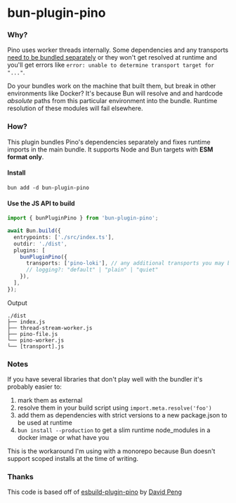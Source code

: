# bun-plugin-pino

### Why?

Pino uses worker threads internally. Some dependencies and any transports [need to be bundled separately](https://github.com/pinojs/pino/blob/main/docs/bundling.md) or they won't get resolved at runtime and you'll get errors like `error: unable to determine transport target for "..."`.

Do your bundles work on the machine that built them, but break in other environments like Docker? It's because Bun will resolve and and hardcode _absolute_ paths from this particular environment into the bundle. Runtime resolution of these modules will fail elsewhere.

### How?

This plugin bundles Pino's dependencies separately and fixes runtime imports in the main bundle. It supports Node and Bun targets with **ESM format only**.

#### Install

```
bun add -d bun-plugin-pino
```

#### Use the JS API to build

```ts
import { bunPluginPino } from 'bun-plugin-pino';

await Bun.build({
  entrypoints: ['./src/index.ts'],
  outdir: './dist',
  plugins: [
    bunPluginPino({
      transports: ['pino-loki'], // any additional transports you may be using
      // logging?: "default" | "plain" | "quiet"
    }),
  ],
});
```

Output

```
./dist
├── index.js
├── thread-stream-worker.js
├── pino-file.js
└── pino-worker.js
└── [transport].js
```

### Notes

If you have several libraries that don't play well with the bundler it's probably easier to:

1. mark them as external
2. resolve them in your build script using `import.meta.resolve('foo')`
3. add them as dependencies with strict versions to a new package.json to be used at runtime
4. `bun install --production` to get a slim runtime node_modules in a docker image or what have you

This is the workaround I'm using with a monorepo because Bun doesn't support scoped installs at the time of writing.

### Thanks

This code is based off of [esbuild-plugin-pino](https://github.com/wd-David/esbuild-plugin-pino/) by [David Peng](https://github.com/.wd-David)
